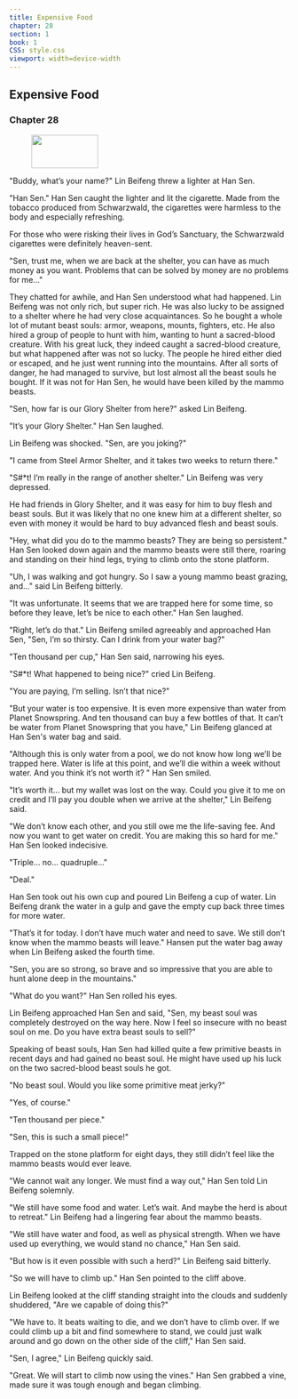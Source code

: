 ```yaml
---
title: Expensive Food
chapter: 28
section: 1
book: 1
CSS: style.css
viewport: width=device-width
---
```


## Expensive Food

### Chapter 28

<figure>
	<img src="../Images/gem.gif" alt="" id="gem" width="120" height="60" />
</figure>

"Buddy, what’s your name?" Lin Beifeng threw a lighter at Han Sen.

"Han Sen." Han Sen caught the lighter and lit the cigarette. Made from the tobacco produced from Schwarzwald, the cigarettes were harmless to the body and especially refreshing.

For those who were risking their lives in God’s Sanctuary, the Schwarzwald cigarettes were definitely heaven-sent.

"Sen, trust me, when we are back at the shelter, you can have as much money as you want. Problems that can be solved by money are no problems for me..."

They chatted for awhile, and Han Sen understood what had happened. Lin Beifeng was not only rich, but super rich. He was also lucky to be assigned to a shelter where he had very close acquaintances. So he bought a whole lot of mutant beast souls: armor, weapons, mounts, fighters, etc. He also hired a group of people to hunt with him, wanting to hunt a sacred-blood creature. With his great luck, they indeed caught a sacred-blood creature, but what happened after was not so lucky. The people he hired either died or escaped, and he just went running into the mountains. After all sorts of danger, he had managed to survive, but lost almost all the beast souls he bought. If it was not for Han Sen, he would have been killed by the mammo beasts.

"Sen, how far is our Glory Shelter from here?" asked Lin Beifeng.

"It’s your Glory Shelter." Han Sen laughed.

Lin Beifeng was shocked. "Sen, are you joking?"

"I came from Steel Armor Shelter, and it takes two weeks to return there."

"S#*t! I’m really in the range of another shelter." Lin Beifeng was very depressed.

He had friends in Glory Shelter, and it was easy for him to buy flesh and beast souls. But it was likely that no one knew him at a different shelter, so even with money it would be hard to buy advanced flesh and beast souls.

"Hey, what did you do to the mammo beasts? They are being so persistent." Han Sen looked down again and the mammo beasts were still there, roaring and standing on their hind legs, trying to climb onto the stone platform.

"Uh, I was walking and got hungry. So I saw a young mammo beast grazing, and..." said Lin Beifeng bitterly.

"It was unfortunate. It seems that we are trapped here for some time, so before they leave, let’s be nice to each other." Han Sen laughed.

"Right, let’s do that." Lin Beifeng smiled agreeably and approached Han Sen, "Sen, I’m so thirsty. Can I drink from your water bag?"

"Ten thousand per cup," Han Sen said, narrowing his eyes.

"S#*t! What happened to being nice?" cried Lin Beifeng.

"You are paying, I’m selling. Isn’t that nice?"

"But your water is too expensive. It is even more expensive than water from Planet Snowspring. And ten thousand can buy a few bottles of that. It can’t be water from Planet Snowspring that you have," Lin Beifeng glanced at Han Sen's water bag and said.

"Although this is only water from a pool, we do not know how long we’ll be trapped here. Water is life at this point, and we’ll die within a week without water. And you think it’s not worth it? " Han Sen smiled.

"It’s worth it... but my wallet was lost on the way. Could you give it to me on credit and I’ll pay you double when we arrive at the shelter," Lin Beifeng said.

"We don’t know each other, and you still owe me the life-saving fee. And now you want to get water on credit. You are making this so hard for me." Han Sen looked indecisive.

"Triple... no... quadruple..."

"Deal."

Han Sen took out his own cup and poured Lin Beifeng a cup of water. Lin Beifeng drank the water in a gulp and gave the empty cup back three times for more water.

"That’s it for today. I don’t have much water and need to save. We still don’t know when the mammo beasts will leave." Hansen put the water bag away when Lin Beifeng asked the fourth time.

"Sen, you are so strong, so brave and so impressive that you are able to hunt alone deep in the mountains."

"What do you want?" Han Sen rolled his eyes.

Lin Beifeng approached Han Sen and said, "Sen, my beast soul was completely destroyed on the way here. Now I feel so insecure with no beast soul on me. Do you have extra beast souls to sell?"

Speaking of beast souls, Han Sen had killed quite a few primitive beasts in recent days and had gained no beast soul. He might have used up his luck on the two sacred-blood beast souls he got.

"No beast soul. Would you like some primitive meat jerky?"

"Yes, of course."

"Ten thousand per piece."

"Sen, this is such a small piece!"

Trapped on the stone platform for eight days, they still didn’t feel like the mammo beasts would ever leave.

"We cannot wait any longer. We must find a way out," Han Sen told Lin Beifeng solemnly.

"We still have some food and water. Let’s wait. And maybe the herd is about to retreat." Lin Beifeng had a lingering fear about the mammo beasts.

"We still have water and food, as well as physical strength. When we have used up everything, we would stand no chance," Han Sen said.

"But how is it even possible with such a herd?" Lin Beifeng said bitterly.

"So we will have to climb up." Han Sen pointed to the cliff above.

Lin Beifeng looked at the cliff standing straight into the clouds and suddenly shuddered, "Are we capable of doing this?"

"We have to. It beats waiting to die, and we don’t have to climb over. If we could climb up a bit and find somewhere to stand, we could just walk around and go down on the other side of the cliff," Han Sen said.

"Sen, I agree," Lin Beifeng quickly said.

"Great. We will start to climb now using the vines." Han Sen grabbed a vine, made sure it was tough enough and began climbing.